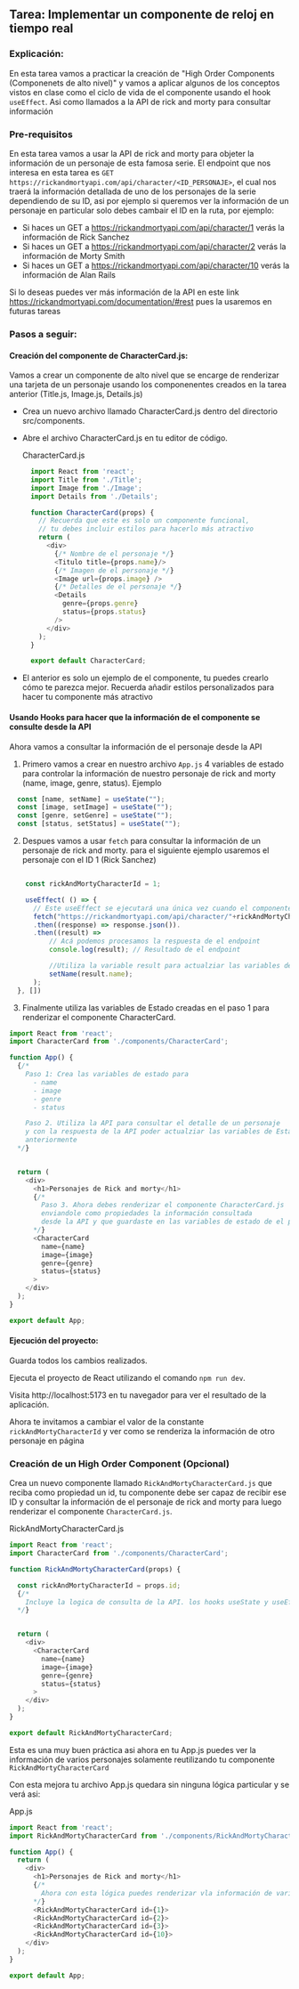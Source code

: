 ## Tarea: Implementar un componente de reloj en tiempo real

### Explicación:
En esta tarea vamos a practicar la creación de "High Order Components (Componenets de alto nivel)" y vamos a aplicar algunos de los conceptos vistos en clase como el ciclo de vida de el componente usando el hook `useEffect`. Asi como llamados a la API de rick and morty para consultar información

### Pre-requisitos

En esta tarea vamos a usar la API de rick and morty para objeter la información de un personaje de esta famosa serie. El endpoint que nos interesa en esta tarea es `GET https://rickandmortyapi.com/api/character/<ID_PERSONAJE>`, el cual nos traerá la información detallada de uno de los personajes de la serie dependiendo de su ID, asi por ejemplo si queremos ver la información de un personaje en particular solo debes cambair el ID en la ruta, por ejemplo:

  - Si haces un GET a https://rickandmortyapi.com/api/character/1 verás la información de Rick Sanchez
  - Si haces un GET a https://rickandmortyapi.com/api/character/2 verás la información de Morty Smith
  - Si haces un GET a https://rickandmortyapi.com/api/character/10 verás la información de Alan Rails

Si lo deseas puedes ver más información de la API en este link https://rickandmortyapi.com/documentation/#rest pues la usaremos en futuras tareas

### Pasos a seguir:

#### Creación del componente de CharacterCard.js: 
Vamos a crear un componente de alto nivel que se encarge de renderizar una tarjeta de un personaje usando los componenentes creados en la tarea anterior (Title.js, Image.js, Details.js)

  - Crea un nuevo archivo llamado CharacterCard.js dentro del directorio src/components.
  - Abre el archivo CharacterCard.js en tu editor de código.

    CharacterCard.js

    ```javascript
      import React from 'react';
      import Title from './Title';
      import Image from './Image';
      import Details from './Details';

      function CharacterCard(props) {
        // Recuerda que este es solo un componente funcional, 
        // tu debes incluir estilos para hacerlo más atractivo
        return (
          <div>
            {/* Nombre de el personaje */}
            <Titulo title={props.name}/>
            {/* Imagen de el personaje */}
            <Image url={props.image} />
            {/* Detalles de el personaje */}
            <Details 
              genre={props.genre} 
              status={props.status} 
            />
          </div>
        );
      }

      export default CharacterCard;
    ```
  - El anterior es solo un ejemplo de el componente, tu puedes crearlo cómo te parezca mejor. Recuerda añadir estilos personalizados para hacer tu componente más atractivo

#### Usando Hooks para hacer que la información de el componente se consulte desde la API

Ahora vamos a consultar la información de el personaje desde la API

1. Primero vamos a crear en nuestro archivo `App.js` 4 variables de estado para controlar la información de nuestro personaje de rick and morty (name, image, genre, status). Ejemplo

  ```javascript
    const [name, setName] = useState("");
    const [image, setImage] = useState("");
    const [genre, setGenre] = useState("");
    const [status, setStatus] = useState("");
  ```

2. Despues vamos a usar `fetch` para consultar la información de un personaje de rick and morty. para el siguiente ejemplo usaremos el personaje con el ID 1 (Rick Sanchez)

  ```javascript

      const rickAndMortyCharacterId = 1;

      useEffect( () => {
        // Este useEffect se ejecutará una única vez cuando el componente se monte
        fetch("https://rickandmortyapi.com/api/character/"+rickAndMortyCharacterId)
        .then((response) => response.json()).
        .then((result) => 
            // Acá podemos procesamos la respuesta de el endpoint
            console.log(result); // Resultado de el endpoint

            //Utiliza la variable result para actualziar las variables de estado de el paso 1
            setName(result.name);
        );
    }, [])  
  ```
3. Finalmente utiliza las variables de Estado creadas en el paso 1 para renderizar el componente CharacterCard.

```javascript
import React from 'react';
import CharacterCard from './components/CharacterCard';

function App() {
  {/* 
    Paso 1: Crea las variables de estado para
      - name
      - image
      - genre
      - status

    Paso 2. Utiliza la API para consultar el detalle de un personaje
    y con la respuesta de la API poder actualziar las variables de Estado creadas 
    anteriormente
  */}


  return (
    <div>
      <h1>Personajes de Rick and morty</h1>
      {/* 
        Paso 3. Ahora debes renderizar el componente CharacterCard.js 
        enviandole como propiedades la información consultada 
        desde la API y que guardaste en las variables de estado de el paso 1 
      */}
      <CharacterCard 
        name={name}
        image={image}
        genre={genre}
        status={status}
      >
    </div>
  );
}

export default App;
```

#### Ejecución del proyecto:

Guarda todos los cambios realizados.

Ejecuta el proyecto de React utilizando el comando `npm run dev`.

Visita  http://localhost:5173 en tu navegador para ver el resultado de la aplicación.

Ahora te invitamos a cambiar el valor de la constante `rickAndMortyCharacterId` y ver como se renderiza la información de otro personaje en página 

### Creación de un High Order Component (Opcional)
Crea un nuevo componente llamado `RickAndMortyCharacterCard.js` que reciba como propiedad un id, tu componente debe ser capaz de recibir ese ID y consultar la información de el personaje de rick and morty para luego renderizar el componente `CharacterCard.js`. 

RickAndMortyCharacterCard.js
```javascript
import React from 'react';
import CharacterCard from './components/CharacterCard';

function RickAndMortyCharacterCard(props) {

  const rickAndMortyCharacterId = props.id;
  {/* 
    Incluye la logica de consulta de la API. los hooks useState y useEffect
  */}


  return (
    <div>
      <CharacterCard 
        name={name}
        image={image}
        genre={genre}
        status={status}
      >
    </div>
  );
}

export default RickAndMortyCharacterCard;
```

Esta es una muy buen práctica asi ahora en tu App.js puedes ver la información de varios personajes solamente reutilizando tu componente `RickAndMortyCharacterCard`

Con esta mejora tu archivo App.js quedara sin ninguna lógica particular y se verá asi:

App.js
```javascript
import React from 'react';
import RickAndMortyCharacterCard from './components/RickAndMortyCharacterCard';

function App() {
  return (
    <div>
      <h1>Personajes de Rick and morty</h1>
      {/* 
        Ahora con esta lógica puedes renderizar vla información de varios personajes
      */}
      <RickAndMortyCharacterCard id={1}>
      <RickAndMortyCharacterCard id={2}>
      <RickAndMortyCharacterCard id={3}>
      <RickAndMortyCharacterCard id={10}>
    </div>
  );
}

export default App;
```